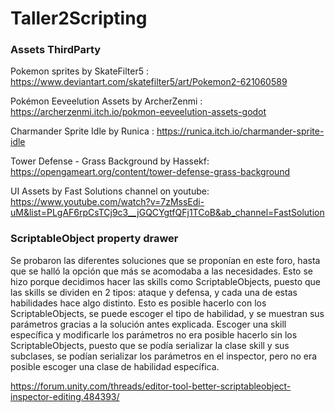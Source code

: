 # Taller2Scripting
 
 
 
### Assets ThirdParty

Pokemon sprites by SkateFilter5 : https://www.deviantart.com/skatefilter5/art/Pokemon2-621060589

Pokémon Eeveelution Assets by ArcherZenmi : https://archerzenmi.itch.io/pokmon-eeveelution-assets-godot

Charmander Sprite Idle by Runica : https://runica.itch.io/charmander-sprite-idle

Tower Defense - Grass Background by Hassekf: https://opengameart.org/content/tower-defense-grass-background

UI Assets by Fast Solutions channel on youtube: https://www.youtube.com/watch?v=7zMssEdi-uM&list=PLgAF6rpCsTCj9c3__jGQCYgtfQFj1TCoB&ab_channel=FastSolution

### ScriptableObject property drawer

Se probaron las diferentes soluciones que se proponían en este foro, hasta que se halló la opción que más se acomodaba a las necesidades.
Esto se hizo porque decidimos hacer las skills como ScriptableObjects, puesto que las skills se dividen en 2 tipos: ataque y defensa, y cada una de estas habilidades hace algo distinto. Esto es posible hacerlo con los ScriptableObjects, se puede escoger el tipo de habilidad, y se muestran sus parámetros gracias a la solución antes explicada.
Escoger una skill específica y modificarle los parámetros no era posible hacerlo sin los ScriptableObjects, puesto que se podía serializar la clase skill y sus subclases, se podían serializar los parámetros en el inspector, pero no era posible escoger una clase de habilidad específica.

https://forum.unity.com/threads/editor-tool-better-scriptableobject-inspector-editing.484393/
